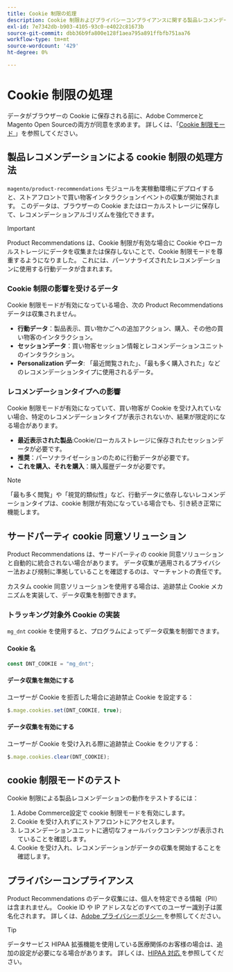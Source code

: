 ```yaml
---
title: Cookie 制限の処理
description: Cookie 制限およびプライバシーコンプライアンスに関する製品レコメンデーションの処理方法について説明します。
exl-id: 7e7342db-b903-4105-93c0-e4022c81673b
source-git-commit: dbb36b9fa800e128f1aea795a891ffbfb751aa76
workflow-type: tm+mt
source-wordcount: '429'
ht-degree: 0%

---
```


# Cookie 制限の処理

データがブラウザーの Cookie に保存される前に、Adobe CommerceとMagento Open Sourceの両方が同意を求めます。 詳しくは、「[Cookie 制限モード ](https://experienceleague.adobe.com/docs/commerce-admin/start/compliance/privacy/compliance-cookie-law.html)」を参照してください。

## 製品レコメンデーションによる cookie 制限の処理方法

`magento/product-recommendations` モジュールを実稼動環境にデプロイすると、ストアフロントで買い物客インタラクションイベントの収集が開始されます。 このデータは、ブラウザーの Cookie またはローカルストレージに保存して、レコメンデーションアルゴリズムを強化できます。

>[!IMPORTANT]
>
>Product Recommendations は、Cookie 制限が有効な場合に Cookie やローカルストレージにデータを収集または保存しないことで、Cookie 制限モードを尊重するようになりました。 これには、パーソナライズされたレコメンデーションに使用する行動データが含まれます。

### Cookie 制限の影響を受けるデータ

Cookie 制限モードが有効になっている場合、次の Product Recommendations データは収集されません。

- **行動データ**：製品表示、買い物かごへの追加アクション、購入、その他の買い物客のインタラクション。
- **セッションデータ**：買い物客セッション情報とレコメンデーションユニットのインタラクション。
- **Personalization データ**: 「最近閲覧された」、「最も多く購入された」などのレコメンデーションタイプに使用されるデータ。

### レコメンデーションタイプへの影響

Cookie 制限モードが有効になっていて、買い物客が Cookie を受け入れていない場合、特定のレコメンデーションタイプが表示されないか、結果が限定的になる場合があります。

- **最近表示された製品**:Cookie/ローカルストレージに保存されたセッションデータが必要です。
- **推奨**：パーソナライゼーションのために行動データが必要です。
- **これを購入、それを購入**：購入履歴データが必要です。

>[!NOTE]
>
>「最も多く閲覧」や「視覚的類似性」など、行動データに依存しないレコメンデーションタイプは、cookie 制限が有効になっている場合でも、引き続き正常に機能します。

## サードパーティ cookie 同意ソリューション

Product Recommendations は、サードパーティの cookie 同意ソリューションと自動的に統合されない場合があります。 データ収集が適用されるプライバシー法および規制に準拠していることを確認するのは、マーチャントの責任です。

カスタム cookie 同意ソリューションを使用する場合は、追跡禁止 Cookie メカニズムを実装して、データ収集を制御できます。

### トラッキング対象外 Cookie の実装

`mg_dnt` cookie を使用すると、プログラムによってデータ収集を制御できます。

#### Cookie 名

```javascript
const DNT_COOKIE = "mg_dnt";
```

#### データ収集を無効にする

ユーザーが Cookie を拒否した場合に追跡禁止 Cookie を設定する：

```javascript
$.mage.cookies.set(DNT_COOKIE, true);
```

#### データ収集を有効にする

ユーザーが Cookie を受け入れる際に追跡禁止 Cookie をクリアする：

```javascript
$.mage.cookies.clear(DNT_COOKIE);
```

## cookie 制限モードのテスト

Cookie 制限による製品レコメンデーションの動作をテストするには：

1. Adobe Commerce設定で cookie 制限モードを有効にします。
1. Cookie を受け入れずにストアフロントにアクセスします。
1. レコメンデーションユニットに適切なフォールバックコンテンツが表示されていることを確認します。
1. Cookie を受け入れ、レコメンデーションがデータの収集を開始することを確認します。

## プライバシーコンプライアンス

Product Recommendations のデータ収集には、個人を特定できる情報（PII）は含まれません。 Cookie ID や IP アドレスなどのすべてのユーザー識別子は匿名化されます。 詳しくは、[Adobe プライバシーポリシー ](https://www.adobe.com/privacy/policy.html) を参照してください。

>[!TIP]
>
>データサービス HIPAA 拡張機能を使用している医療関係のお客様の場合は、追加の設定が必要になる場合があります。 詳しくは、[HIPAA 対応 ](../data-connection/hipaa-readiness.md) を参照してください。
